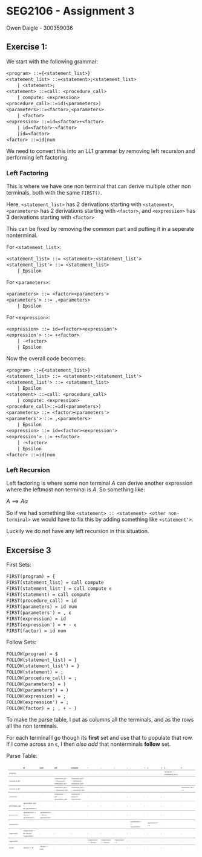 # SEG2106 - Assignment 3
Owen Daigle - 300359036

## Exercise 1:
We start with the following grammar:

```
<program> ::={<statement_list>} 
<statement_list> ::=<statement>;<statement_list> 
    | <statement>; 
<statement> ::=call: <procedure_call> 
    | compute: <expression> 
<procedure_call>::=id(<parameters>) 
<parameters>::=<factor>,<parameters> 
    | <factor> 
<expression> ::=id=<factor>+<factor> 
    | id=<factor>-<factor> 
    |id=<factor> 
<factor> ::=id|num 
```

We need to convert this into an LL1 grammar by removing left recursion and performing left factoring. 

### Left Factoring
This is where we have one non terminal that can derive multiple other non terminals, both with the same `FIRST()`. 

Here, `<statement_list>` has 2 derivations starting with `<statement>`, `<parameters>` has 2 derivations starting with `<factor>`, and `<expression>` has 3 derivations starting with `<factor>`

This can be fixed by removing the common part and putting it in a seperate nonterminal. 

For `<statement_list>`:
```
<statement_list> ::= <statement>;<statement_list'>
<statement_list'> ::= <statement_list>
    | Epsilon
```

For `<parameters>`:
```
<parameters> ::= <factor><parameters'>
<parameters'> ::= ,<parameters>
    | Epsilon
```
For `<expression>`:
```
<expression> ::= id=<factor><expression'>
<expression'> ::= +<factor>
    | -<factor>
    | Epsilon
```

Now the overall code becomes:
```
<program> ::={<statement_list>} 
<statement_list> ::= <statement>;<statement_list'>
<statement_list'> ::= <statement_list>
    | Epsilon 
<statement> ::=call: <procedure_call> 
    | compute: <expression> 
<procedure_call>::=id(<parameters>) 
<parameters> ::= <factor><parameters'>
<parameters'> ::= ,<parameters>
    | Epsilon
<expression> ::= id=<factor><expression'>
<expression'> ::= +<factor>
    | -<factor>
    | Epsilon
<factor> ::=id|num 
```

### Left Recursion

Left factoring is where some non terminal $A$ can derive another expression where the leftmost non terminal is $A$. So something like:

$A \implies A\alpha$

So if we had something like `<statement> :: <statement> <other non-terminal>` we would have to fix this by adding something like `<statement'>`.

Luckily we do not have any left recursion in this situation. 

## Excersise 3

First Sets:
```
FIRST(program) = {
FIRST(statement_list) = call compute
FIRST(statement_list') = call compute ϵ
FIRST(statement) = call compute
FIRST(procedure_call) = id
FIRST(parameters) = id num
FIRST(parameters') = , ϵ
FIRST(expression) = id
FIRST(expression') = + - ϵ
FIRST(factor) = id num
```

Follow Sets:
```
FOLLOW(program) = $
FOLLOW(statement_list) = }
FOLLOW(statement_list') = }
FOLLOW(statement) = ;
FOLLOW(procedure_call) = ;
FOLLOW(parameters) = )
FOLLOW(parameters') = )
FOLLOW(expression) = ;
FOLLOW(expression') = ;
FOLLOW(factor) = ; , + - )
```

To make the parse table, I put as columns all the terminals, and as the rows all the non terminals. 

For each terminal I go though its **first** set and use that to populate that row. If I come across an ϵ, I then *also add* that nonterminals **follow** set.

Parse Table:

![alt text](parsetable.png)
